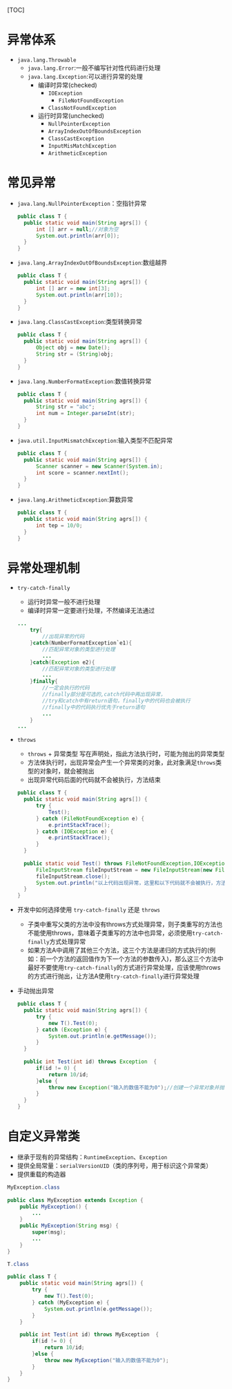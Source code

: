 [TOC]

# 异常体系

* `java.lang.Throwable`
  * `java.lang.Error`:一般不编写针对性代码进行处理
  * `java.lang.Exception`:可以进行异常的处理
    * 编译时异常(checked)
      * `IOException`
        * `FileNotFoundException`
      * `ClassNotFoundException`
    * 运行时异常(unchecked)
      * `NullPointerException`
      * `ArrayIndexOutOfBoundsException`
      * `ClassCastException`
      * `InputMisMatchException`
      * `ArithmeticException`

# 常见异常

* `java.lang.NullPointerException`：空指针异常

  ```java
  public class T {
  	public static void main(String agrs[]) {
  		int [] arr = null;//对象为空
  		System.out.println(arr[0]);
  	}
  }
  ```

* `java.lang.ArrayIndexOutOfBoundsException`:数组越界

  ```java
  public class T {
  	public static void main(String agrs[]) {
  		int [] arr = new int[3];
  		System.out.println(arr[10]);
  	}
  }
  ```

* `java.lang.ClassCastException`:类型转换异常

  ```java
  public class T {
  	public static void main(String agrs[]) {
  		Object obj = new Date();
  		String str = (String)obj;
  	}
  }
  ```

* `java.lang.NumberFormatException`:数值转换异常

  ```java
  public class T {
  	public static void main(String agrs[]) {
  		String str = "abc";
  		int num = Integer.parseInt(str);
  	}
  }
  ```

* `java.util.InputMismatchException`:输入类型不匹配异常

  ```java
  public class T {
  	public static void main(String agrs[]) {
  		Scanner scanner = new Scanner(System.in);
  		int score = scanner.nextInt(); 
  	}
  }
  ```

* `java.lang.ArithmeticException`:算数异常

  ```java
  public class T {
  	public static void main(String agrs[]) {
  		int tep = 10/0; 
  	}
  }
  ```

# 异常处理机制

* `try-catch-finally`

  * 运行时异常一般不进行处理
  * 编译时异常一定要进行处理，不然编译无法通过

  ```java
  ...
      try{
          //出现异常的代码
      }catch(NumberFormatException`e1){
          //匹配异常对象的类型进行处理
          ...     
      }catch(Exception e2){
          //匹配异常对象的类型进行处理
          ...
      }finally{
          //一定会执行的代码
          //finally部分是可选的,catch代码中再出现异常，
          //try和catch中有return语句，finally中的代码也会被执行
          //finally中的代码执行优先于return语句
          ... 
      }
  ...
  ```

* `throws`

  * `throws` + 异常类型 写在声明处，指此方法执行时，可能为抛出的异常类型
  * 方法体执行时，出现异常会产生一个异常类的对象，此对象满足`throws`类型的对象时，就会被抛出
  * 出现异常代码后面的代码就不会被执行，方法结束

  ```java
  public class T {
  	public static void main(String agrs[]) {
  		try {
  			Test();
  		} catch (FileNotFoundException e) {
  			e.printStackTrace();
  		} catch (IOException e) {
  			e.printStackTrace();
  		}
  	}
      
  	public static void Test() throws FileNotFoundException,IOException {
  		FileInputStream fileInputStream = new FileInputStream(new File("1.txt"));
  		fileInputStream.close();
  		System.out.println("以上代码出现异常，这里和以下代码就不会被执行，方法结束");
  	}
  }
  ```

* 开发中如何选择使用 `try-catch-finally` 还是 `throws`
  * 子类中重写父类的方法中没有throws方式处理异常，则子类重写的方法也不能使用throws，意味着子类重写的方法中也异常，必须使用`try-catch-finally`方式处理异常
  * 如果方法A中调用了其他三个方法，这三个方法是递归的方式执行的(例如：前一个方法的返回值作为下一个方法的参数传入)，那么这三个方法中最好不要使用`try-catch-finally`的方式进行异常处理，应该使用throws的方式进行抛出，让方法A使用`try-catch-finally`进行异常处理

* 手动抛出异常

  ```java
  public class T {
  	public static void main(String agrs[]) {
  		try {
  			new T().Test(0);
  		} catch (Exception e) {
  			System.out.println(e.getMessage());
  		}
  	}
  	
  	public int Test(int id) throws Exception  {
  		if(id != 0) {
  			return 10/id;
  		}else {
  			throw new Exception("输入的数值不能为0");//创建一个异常对象并抛出(throw)
  		}
  	}
  }
  ```

  

# 自定义异常类

* 继承于现有的异常结构：`RuntimeException`、`Exception`
* 提供全局常量：`serialVersionUID`（类的序列号，用于标识这个异常类）
* 提供重载的构造器

```java
MyException.class
    
public class MyException extends Exception {
	public MyException() {
        ...
	}
	public MyException(String msg) {
		super(msg);
        ...
	}
}
```

```java
T.class
    
public class T {
	public static void main(String agrs[]) {
		try {
			new T().Test(0);
		} catch (MyException e) {
			System.out.println(e.getMessage());
		}
	}
	
	public int Test(int id) throws MyException  {
		if(id != 0) {
			return 10/id;
		}else {
			throw new MyException("输入的数值不能为0");
		}
	}
}
```

